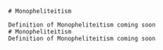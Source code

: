 
    # Monopheliteitism

    Definition of Monopheliteitism coming soon
    # Monopheliteitism
    Definition of Monopheliteitism coming soon